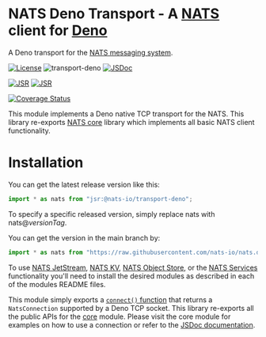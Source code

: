 # NATS Deno Transport - A [NATS](http://nats.io) client for [Deno](https://deno.land)

A Deno transport for the [NATS messaging system](https://nats.io).

[![License](https://img.shields.io/badge/Licence-Apache%202.0-blue.svg)](./LICENSE)
![transport-deno](https://github.com/nats-io/nats.js/actions/workflows/test.yml/badge.svg)
[![JSDoc](https://img.shields.io/badge/JSDoc-reference-blue)](https://nats-io.github.io/nats.js)

[![JSR](https://jsr.io/badges/@nats-io/kv)](https://jsr.io/@nats-io/transport-deno)
[![JSR](https://jsr.io/badges/@nats-io/kv/score)](https://jsr.io/@nats-io/transport-deno)

[![Coverage Status](https://coveralls.io/repos/github/nats-io/nats.deno/badge.svg?branch=main)](https://coveralls.io/github/nats-io/nats.deno?branch=main)

This module implements a Deno native TCP transport for the NATS. This library
re-exports [NATS core](../core/README.md) library which implements all basic
NATS client functionality.

# Installation

You can get the latest release version like this:

```typescript
import * as nats from "jsr:@nats-io/transport-deno";
```

To specify a specific released version, simply replace nats with
nats@_versionTag_.

You can get the version in the main branch by:

```typescript
import * as nats from "https://raw.githubusercontent.com/nats-io/nats.deno/main/src/types.ts";
```

To use [NATS JetStream](../jetstream/README.md), [NATS KV](../kv/README.md),
[NATS Object Store](../obj/README.md), or the
[NATS Services](../services/README.md) functionality you'll need to install the
desired modules as described in each of the modules README files.

This module simply exports a
[`connect()` function](../core/README.md#connecting-to-a-nats-server) that
returns a `NatsConnection` supported by a Deno TCP socket. This library
re-exports all the public APIs for the [core](../core/README.md) module. Please
visit the core module for examples on how to use a connection or refer to the
[JSDoc documentation](https://nats-io.github.io/nats.deno).
